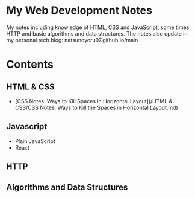 # My Web Development Notes

My notes including knowledge of HTML, CSS and JavaScript, some times HTTP and basic algorithms and data structures.
The notes also update in my personal tech blog: natsunoyoru97.github.io/main

# Contents

## HTML & CSS
* [CSS Notes: Ways to Kill Spaces in Horizontal Layout](/HTML & CSS/CSS Notes: Ways to Kill the Spaces in Horizontal Layout.md)

## Javascript

- Plain JavaScript
- React

## HTTP

## Algorithms and Data Structures
